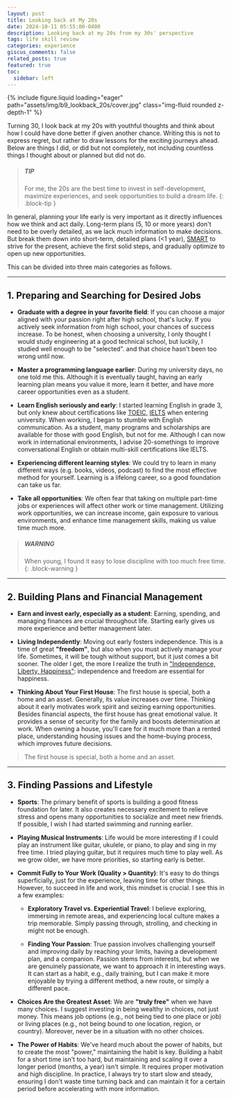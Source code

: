 ```yaml
---
layout: post
title: Looking back at My 20s
date: 2024-10-11 05:55:00-0400
description: Looking back at my 20s from my 30s' perspective
tags: life skill review
categories: experience
giscus_comments: false
related_posts: true
featured: true
toc:
  sidebar: left
---
```


<div class="row mt-3">
    <div class="col-sm mt-3 mt-md-0">
        {% include figure.liquid loading="eager" path="assets/img/b9_lookback_20s/cover.jpg" class="img-fluid rounded z-depth-1" %}
    </div>
</div>

Turning 30, I look back at my 20s with youthful thoughts and think about how I could have done better if given another chance. Writing this is not to express regret, but rather to draw lessons for the exciting journeys ahead. Below are things I did, or did but not completely, not including countless things I thought about or planned but did not do.

> ##### TIP
> For me, the 20s are the best time to invest in self-development, maximize experiences, and seek opportunities to build a dream life.
{: .block-tip }

In general, planning your life early is very important as it directly influences how we think and act daily. Long-term plans (5, 10 or more years) don't need to be overly detailed, as we lack much information to make decisions. But break them down into short-term, detailed plans (<1 year), <a href='https://en.wikipedia.org/wiki/SMART_criteria'>SMART</a> to strive for the present, achieve the first solid steps, and gradually optimize to open up new opportunities.

This can be divided into three main categories as follows.

---

## 1. Preparing and Searching for Desired Jobs

- __Graduate with a degree in your favorite field__: If you can choose a major aligned with your passion right after high school, that's lucky. If you actively seek information from high school, your chances of success increase. To be honest, when choosing a university, I only thought I would study engineering at a good technical school, but luckily, I studied well enough to be "selected". and that choice hasn't been too wrong until now.

- **Master a programming language earlier**: During my university days, no one told me this. Although it is eventually taught, having an early learning plan means you value it more, learn it better, and have more career opportunities even as a student.

- **Learn English seriously and early**: I started learning English in grade 3, but only knew about certifications like <a href='https://en.wikipedia.org/wiki/TOEIC'>TOEIC</a>, <a href='https://en.wikipedia.org/wiki/International_English_Language_Testing_System'>IELTS</a> when entering university. When working, I began to stumble with English communication. As a student, many programs and scholarships are available for those with good English, but not for me. Although I can now work in international environments, I advise 20-somethings to improve conversational English or obtain multi-skill certifications like IELTS.

- **Experiencing different learning styles**: We could try to learn in many different ways (e.g. books, videos, podcast) to find the most effective method for yourself. Learning is a lifelong career, so a good foundation can take us far.

- **Take all opportunities**: We often fear that taking on multiple part-time jobs or experiences will affect other work or time management. Utilizing work opportunities, we can increase income, gain exposure to various environments, and enhance time management skills, making us value time much more.

> ##### WARNING
> When young, I found it easy to lose discipline with too much free time.
{: .block-warning }
---

## 2. Building Plans and Financial Management

- **Earn and invest early, especially as a student**: Earning, spending, and managing finances are crucial throughout life. Starting early gives us more experience and better management later.

- **Living Independently**: Moving out early fosters independence. This is a time of great **"freedom"**, but also when you must actively manage your life. Sometimes, it will be tough without support, but it just comes a bit sooner. The older I get, the more I realize the truth in <a href='https://en.wikipedia.org/wiki/National_symbols_of_Vietnam'>"Independence, Liberty, Happiness"</a>: independence and freedom are essential for happiness.

- **Thinking About Your First House**: The first house is special, both a home and an asset. Generally, its value increases over time. Thinking about it early motivates work spirit and seizing earning opportunities. Besides financial aspects, the first house has great emotional value. It provides a sense of security for the family and boosts determination at work. When owning a house, you'll care for it much more than a rented place, understanding housing issues and the home-buying process, which improves future decisions.

> The first house is special, both a home and an asset.

---

## 3. Finding Passions and Lifestyle

- **Sports**: The primary benefit of sports is building a good fitness foundation for later. It also creates necessary excitement to relieve stress and opens many opportunities to socialize and meet new friends. If possible, I wish I had started swimming and running earlier.

- **Playing Musical Instruments**: Life would be more interesting if I could play an instrument like guitar, ukulele, or piano, to play and sing in my free time. I tried playing guitar, but it requires much time to play well. As we grow older, we have more priorities, so starting early is better.

- **Commit Fully to Your Work (Quality > Quantity)**: It's easy to do things superficially, just for the experience, leaving time for other things. However, to succeed in life and work, this mindset is crucial. I see this in a few examples:

  - **Exploratory Travel vs. Experiential Travel**: I believe exploring, immersing in remote areas, and experiencing local culture makes a trip memorable. Simply passing through, strolling, and checking in might not be enough.

  - **Finding Your Passion**: True passion involves challenging yourself and improving daily by reaching your limits, having a development plan, and a companion. Passion stems from interests, but when we are genuinely passionate, we want to approach it in interesting ways. It can start as a habit, e.g., daily training, but I can make it more enjoyable by trying a different method, a new route, or simply a different pace.

- **Choices Are the Greatest Asset**: We are **"truly free"** when we have many choices. I suggest investing in being wealthy in choices, not just money. This means job options (e.g., not being tied to one place or job) or living places (e.g., not being bound to one location, region, or country). Moreover, never be in a situation with no other choices.

- **The Power of Habits**: We've heard much about the power of habits, but to create the most "power," maintaining the habit is key. Building a habit for a short time isn't too hard, but maintaining and scaling it over a longer period (months, a year) isn't simple. It requires proper motivation and high discipline. In practice, I always try to start slow and steady, ensuring I don't waste time turning back and can maintain it for a certain period before accelerating with more information.
